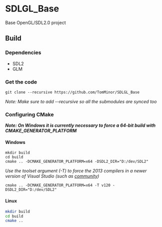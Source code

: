 # SDLGL_Base
Base OpenGL/SDL2.0 project

## Build

### Dependencies
* SDL2
* GLM

### Get the code

```
git clone --recursive https://github.com/TomMinor/SDLGL_Base
```

*Note: Make sure to add --recursive so all the submodules are synced too*

### Configuring CMake

***Note: On Windows it is currently necessary to force a 64-bit build with CMAKE_GENERATOR_PLATFORM***
#### Windows
```batch
mkdir build
cd build
cmake .. -DCMAKE_GENERATOR_PLATFORM=x64 -DSDL2_DIR="D:/dev/SDL2"
```

*Use the toolset argument *(-T)* to force the 2013 compilers in a newer version of Visual Studio (such as [community](https://www.visualstudio.com/vs/community/))*
```batch
cmake .. -DCMAKE_GENERATOR_PLATFORM=x64 -T v120 -DSDL2_DIR="D:/dev/SDL2"
```

#### Linux
```bash
mkdir build
cd build
cmake ..
```

